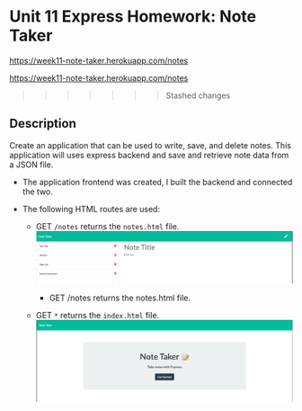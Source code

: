 # Unit 11 Express Homework: Note Taker


 https://week11-note-taker.herokuapp.com/notes

https://week11-note-taker.herokuapp.com/notes

>>>>>>> Stashed changes
## Description

Create an application that can be used to write, save, and delete notes. This application will uses express backend and save and retrieve note data from a JSON file.

- The application frontend was created, I built the backend and connected the two.

- The following HTML routes are used:

  - GET `/notes` returns the `notes.html` file. ![Screen Shot of /notes path.](./Develop/public/assets/notes.png)


       - GET /notes returns the notes.html file.
       
       

  - GET `*` returns the `index.html` file. ![Screen Shot of home page.](./Develop/public/assets/home.png)

